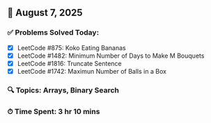 ## 📅 August 7, 2025

### ✅ Problems Solved Today:
- [x] LeetCode #875: Koko Eating Bananas
- [x] LeetCode #1482: Minimum Number of Days to Make M Bouquets 
- [x] LeetCode #1816: Truncate Sentence
- [x] LeetCode #1742: Maximun Number of Balls in a Box

### 🔍 Topics: Arrays, Binary Search  
### ⏱ Time Spent: 3 hr 10 mins
